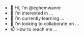 - 👋 Hi, I’m @eghemwanre
- 👀 I’m interested in ...
- 🌱 I’m currently learning ...
- 💞️ I’m looking to collaborate on ...
- 📫 How to reach me ...

<!---
eghemwanre/eghemwanre is a ✨ special ✨ repository because its `README.md` (this file) appears on your GitHub profile.
You can click the Preview link to take a look at your changes.
--->

